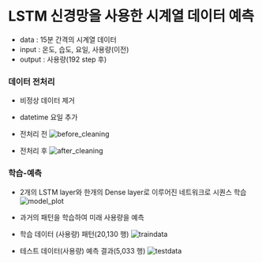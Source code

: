# LSTM 신경망을 사용한 시계열 데이터 예측
* data : 15분 간격의 시계열 데이터
* input :  온도, 습도, 요일, 사용량(이전) 
* output : 사용량(192 step 후)

### 데이터 전처리
* 비정상 데이터 제거
* datetime 요일 추가 
* 전처리 전
![before_cleaning](https://user-images.githubusercontent.com/84064361/118604783-849f5280-b7f0-11eb-834a-95e274a0a924.png)

* 전처리 후
![after_cleaning](https://user-images.githubusercontent.com/84064361/118604787-86691600-b7f0-11eb-9ce1-edf92a2d251c.png)

### 학습-예측
* 2개의 LSTM layer와 한개의 Dense layer로 이루어진 네트워크로 시퀀스 학습
![model_plot](https://user-images.githubusercontent.com/84064361/118617182-596f3000-b7fd-11eb-8e98-b42115514782.png)

* 과거의 패턴을 학습하여 미래 사용량을 예측

* 학습 데이터 (사용량) 패턴(20,130 행)
![traindata](https://user-images.githubusercontent.com/84064361/118593837-52d3bf00-b7e3-11eb-8163-e4b6fad7a8bd.png)

* 테스트 데이터(사용량) 예측 결과(5,033 행)
![testdata](https://user-images.githubusercontent.com/84064361/118593842-55361900-b7e3-11eb-90ad-f7f2b36d5eb5.png)


